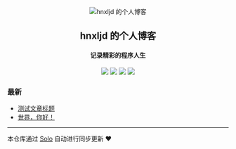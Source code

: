 <p align="center"><img alt="hnxljd 的个人博客" src="https://static.b3log.org/images/brand/solo-32.png"></p><h2 align="center">
hnxljd 的个人博客
</h2>

<h4 align="center">记录精彩的程序人生</h4>
<p align="center"><a title="hnxljd 的个人博客" target="_blank" href="https://github.com/hnxljd/solo-blog"><img src="https://img.shields.io/github/last-commit/hnxljd/solo-blog.svg?style=flat-square&color=FF9900"></a>
<a title="GitHub repo size in bytes" target="_blank" href="https://github.com/hnxljd/solo-blog"><img src="https://img.shields.io/github/repo-size/hnxljd/solo-blog.svg?style=flat-square"></a>
<a title="Solo Version" target="_blank" href="https://github.com/b3log/solo/releases"><img src="https://img.shields.io/badge/solo-3.6.6-f1e05a.svg?style=flat-square&color=blueviolet"></a>
<a title="Hits" target="_blank" href="https://github.com/b3log/hits"><img src="https://hits.b3log.org/hnxljd/solo-blog.svg"></a></p>

### 最新

* [测试文章标题](http://hnxljd.top:8080/articles/2019/11/07/1573116920707.html)
* [世界，你好！](http://hnxljd.top:8080/hello-solo)



---

本仓库通过 [Solo](https://github.com/b3log/solo) 自动进行同步更新 ❤️ 